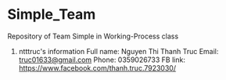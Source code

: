 # Simple_Team
Repository of Team Simple in Working-Process class
1. ntttruc's information
Full name: Nguyen Thi Thanh Truc
Email: truc01633@gmail.com
Phone: 0359026733
FB link: https://www.facebook.com/thanh.truc.7923030/
